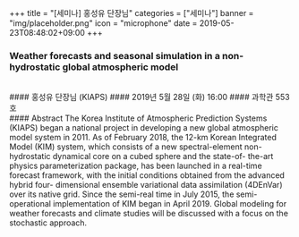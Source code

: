 +++
title = "[세미나] 홍성유 단장님"
categories = ["세미나"]
banner = "img/placeholder.png"
icon = "microphone"
date = 2019-05-23T08:48:02+09:00
+++
### Weather forecasts and seasonal simulation in a non-hydrostatic global atmospheric model
<br>
#### 홍성유 단장님 (KIAPS)
#### 2019년 5월 28일 (화) 16:00
####  과학관 553호
<br>
#### Abstract
The Korea Institute of Atmospheric Prediction Systems (KIAPS) began a national project in developing a new global atmospheric model system in 2011. As of February 2018, the 12-km Korean Integrated Model (KIM) system, which consists of a new spectral-element non-hydrostatic dynamical core on a cubed sphere and the state-of- the-art physics parameterization package, has been launched in a real-time forecast framework, with the initial conditions obtained from the advanced hybrid four- dimensional ensemble variational data assimilation (4DEnVar) over its native grid. Since the semi-real time in July 2015, the semi-operational implementation of KIM began in April 2019. Global modeling for weather forecasts and climate studies will be discussed with a focus on the stochastic approach.
